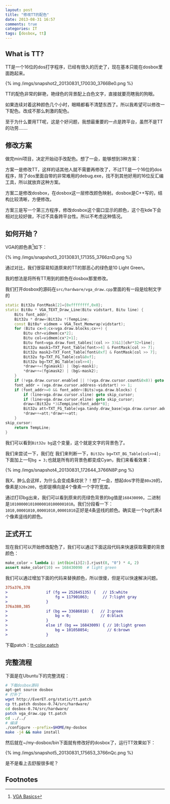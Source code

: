 ```yaml
---
layout: post
title: "修改TT的配色"
date: 2013-08-31 16:57
comments: true
categories: IT
tags: [dosbox, tt]
---
```


## What is TT?
TT是一个16位的dos打字程序，已经有很久的历史了，现在基本只能在dosbox里面跑起来。

{% img /imgs/snapshot2_20130831_170030_3766Be0.png %}

TT的配色非常的鲜艳，艳绿色的背景配上白色文字，直接就要亮瞎我的狗眼。

如果连续对着这种颜色几个小时，眼睛都看不清楚东西了。所以我希望可以修改一下配色。改成不那么刺激的配色。

<!-- more -->

至于为什么要用TT呢，这是个好问题，我想最重要的一点是跨平台，虽然不是TT的功劳.......

## 修改方案

做完mini项目，决定开始动手改配色。想了一会，能够想到3种方案：

方案一是修改TT，这样的话其他人就不需要再修改了，不过TT是一个16位的dos程序，除了dos里面自带的非常难用的debug.exe，找不到其他好用的16位反汇编工具，所以就放弃这种方案。

方案二是修改dosbox，在dosbox这一层修改颜色映射。dosbox是C++写的，结构比较清晰，方便修改。

方案三是写一个第三方程序，修改dosbox这个窗口显示的颜色，这个在kde下会相对比较好做，不过不具备跨平台性。所以不考虑这种情况。

## 如何开始？

VGA的颜色表[^1]如下：

{% img /imgs/snapshot3_20130831_171355_3766znD.png %}

通过对比，我们很容易知道原来的TT的那恶心的绿色是10 Light Green。

我的想法是将所有TT用到的颜色在dosbox那里修改。

我们打开dosbox的源码在`src/hardware/vga_draw.cpp`里面的有一段是绘制文字的

``` cpp
static Bit32u FontMask[2]={0xffffffff,0x0};
static Bit8u * VGA_TEXT_Draw_Line(Bitu vidstart, Bitu line) {
    Bits font_addr;
    Bit32u * draw=(Bit32u *)TempLine;
    const Bit8u* vidmem = VGA_Text_Memwrap(vidstart);
    for (Bitu cx=0;cx<vga.draw.blocks;cx++) {
        Bitu chr=vidmem[cx*2];
        Bitu col=vidmem[cx*2+1];
        Bitu font=vga.draw.font_tables[(col >> 3)&1][chr*32+line];
        Bit32u mask1=TXT_Font_Table[font>>4] & FontMask[col >> 7];
        Bit32u mask2=TXT_Font_Table[font&0xf] & FontMask[col >> 7];
        Bit32u fg=TXT_FG_Table[col&0xf];
        Bit32u bg=TXT_BG_Table[col>>4];
        *draw++=(fg&mask1) | (bg&~mask1);
        *draw++=(fg&mask2) | (bg&~mask2);
    }
    if (!vga.draw.cursor.enabled || !(vga.draw.cursor.count&0x8)) goto skip_cursor;
    font_addr = (vga.draw.cursor.address-vidstart) >> 1;
    if (font_addr>=0 && font_addr<(Bits)vga.draw.blocks) {
        if (line<vga.draw.cursor.sline) goto skip_cursor;
        if (line>vga.draw.cursor.eline) goto skip_cursor;
        draw=(Bit32u *)&TempLine[font_addr*8];
        Bit32u att=TXT_FG_Table[vga.tandy.draw_base[vga.draw.cursor.address+1]&0xf];
        *draw++=att;*draw++=att;
    }
skip_cursor:
    return TempLine;
}
```
我们可以看到`Bit32u bg`这个变量，这个就是文字的背景色了。

我们来尝试一下，我们在
我们来判断一下，`Bit32u bg=TXT_BG_Table[col>>4];`下面加上一句`bg = 3;`也就是所有的背景色都变成Cyan，我们来看看效果：

{% img /imgs/snapshot4_20130831_172644_3766N8P.png %}

我X，肿么会这样，为什么会变成条纹状？！想了一会，想起dos字符是`80x20`的，像素是`320x200`，也即是横向是4个像素一个字符宽度。

通过打印bg出来，我们可以看到原来的亮绿色背景的bg值是`168430090`，二进制是`1010000010100000101000001010`。我们分段看一下： `1010,00001010,00001010,00001010`正好是4条竖线的颜色。确实是一个bg代表4个像素竖线的颜色。

## 正式开工

现在我们可以开始修改配色了，我们可以通过下面这段代码来快速获取需要的背景颜色：

``` python
make_color = lambda i: int(bin(i)[2:].rjust(8, "0") * 4, 2)
assert make_color(10) == 168430090  # light green
```

我们可以通过增加下面的代码来替换颜色，所以很傻，但是可以快速解决问题。

``` diff
375a376,378
>                 if (fg == 252645135) {   // 15:white
>                     fg = 117901063;      // 7:light gray
>                 }
376a380,385
>                 if (bg == 33686018) {   // 2:green
>                     bg = 0;             // 0:black
>                 }
>                 else if (bg == 16843009) { // 10:light green
>                     bg = 101058054;        // 6:brown
>                 }
```

下载patch：[tt-color.patch](/static/tt.patch )

## 完整流程

下面是在Ubuntu下的完整流程：

``` bash
# 下载dosbox源码
apt-get source dosbox
# 打补丁
wget http://EverET.org/static/tt.patch
cp tt.patch dosbox-0.74/src/hardware/
cd dosbox-0.74/src/hardware/
patch vga_draw.cpp tt.patch
cd ../../
# 编译
./configure --prefix=$HOME/my-dosbox
make -j4 && make install
```

然后就在~/my-dosbox/bin下面就有修改好的dosbox了，运行TT效果如下：

{% img /imgs/snapshot5_20130831_175653_3766nQc.png %}

是不是看上去舒服很多呢？

## Footnotes

[^1]: [VGA Basics](http://www.brackeen.com/vga/basics.html )
